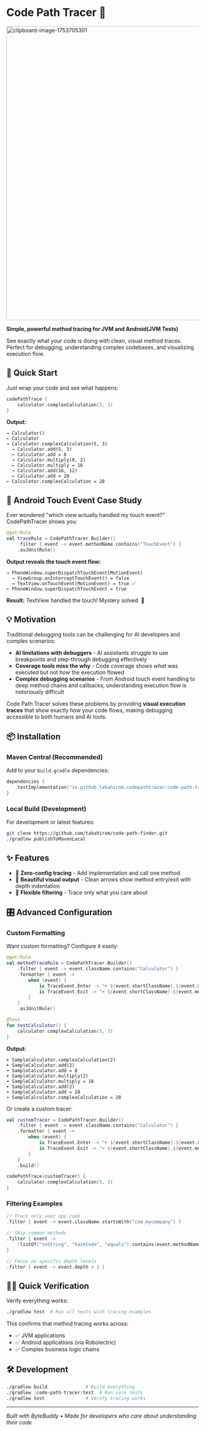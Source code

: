 # Code Path Tracer 🧭

<img width="1408" height="768" alt="clipboard-image-1753705301" src="https://github.com/user-attachments/assets/6adb29ac-ce64-49ec-b141-f7bf9e29c511" />

**Simple, powerful method tracing for JVM and Android(JVM Tests)**

See exactly what your code is doing with clean, visual method traces. Perfect for debugging, understanding complex codebases, and visualizing execution flow.

## 🚀 Quick Start

Just wrap your code and see what happens:

```kotlin
codePathTrace {
    calculator.complexCalculation(5, 3)
}
```

**Output:**
```
→ Calculator()
← Calculator
→ Calculator.complexCalculation(5, 3)
  → Calculator.add(5, 3)
  ← Calculator.add = 8
  → Calculator.multiply(8, 2)
  ← Calculator.multiply = 16
  → Calculator.add(16, 12)
  ← Calculator.add = 28
← Calculator.complexCalculation = 28
```

## 🎯 Android Touch Event Case Study

Ever wondered "which view actually handled my touch event?" CodePathTracer shows you:

```kotlin
@get:Rule
val traceRule = CodePathTracer.Builder()
    .filter { event -> event.methodName.contains("TouchEvent") }
    .asJUnitRule()
```

**Output reveals the touch event flow:**
```
→ PhoneWindow.superDispatchTouchEvent(MotionEvent)
  → ViewGroup.onInterceptTouchEvent() = false
  → TextView.onTouchEvent(MotionEvent) = true ✅
← PhoneWindow.superDispatchTouchEvent = true
```

**Result:** TextView handled the touch! Mystery solved. 🎯

## 💡 Motivation

Traditional debugging tools can be challenging for AI developers and complex scenarios:
- **AI limitations with debuggers** - AI assistants struggle to use breakpoints and step-through debugging effectively
- **Coverage tools miss the why** - Code coverage shows *what* was executed but not *how* the execution flowed
- **Complex debugging scenarios** - From Android touch event handling to deep method chains and callbacks, understanding execution flow is notoriously difficult

Code Path Tracer solves these problems by providing **visual execution traces** that show exactly how your code flows, making debugging accessible to both humans and AI tools.

## 📦 Installation

### Maven Central (Recommended)

Add to your `build.gradle` dependencies:

```kotlin
dependencies {
    testImplementation("io.github.takahirom.codepathtracer:code-path-tracer:[latest version]")
}
```

### Local Build (Development)

For development or latest features:
```bash
git clone https://github.com/takahirom/code-path-finder.git
./gradlew publishToMavenLocal
```

## ✨ Features

- 🎯 **Zero-config tracing** - Add implementation and call one method
- 🎨 **Beautiful visual output** - Clean arrows show method entry/exit with depth indentation  
- 🔧 **Flexible filtering** - Trace only what you care about

## 🎛️ Advanced Configuration

### Custom Formatting 

Want custom formatting? Configure it easily:

```kotlin
@get:Rule
val methodTraceRule = CodePathTracer.Builder()
    .filter { event -> event.className.contains("Calculator") }
    .formatter { event -> 
        when (event) {
            is TraceEvent.Enter -> "➤ ${event.shortClassName}.${event.methodName}(${event.args.size})"
            is TraceEvent.Exit -> "⬅ ${event.shortClassName}.${event.methodName} = ${event.returnValue}"
        }
    }
    .asJUnitRule()

@Test
fun testCalculator() {
    calculator.complexCalculation(5, 3)
}
```

**Output:**
```
➤ SampleCalculator.complexCalculation(2)
➤ SampleCalculator.add(2)
⬅ SampleCalculator.add = 8
➤ SampleCalculator.multiply(2) 
⬅ SampleCalculator.multiply = 16
➤ SampleCalculator.add(2)
⬅ SampleCalculator.add = 28
⬅ SampleCalculator.complexCalculation = 28
```

Or create a custom tracer:

```kotlin
val customTracer = CodePathTracer.Builder()
    .filter { event -> event.className.contains("Calculator") }
    .formatter { event -> 
        when (event) {
            is TraceEvent.Enter -> "➤ ${event.shortClassName}.${event.methodName}(${event.args.size})"
            is TraceEvent.Exit -> "⬅ ${event.shortClassName}.${event.methodName} = ${event.returnValue}"
        }
    }
    .build()

codePathTrace(customTracer) {
    calculator.complexCalculation(5, 3)
}
```

### Filtering Examples

```kotlin
// Trace only your app code
.filter { event -> event.className.startsWith("com.mycompany") }

// Skip common methods
.filter { event -> 
    !listOf("toString", "hashCode", "equals").contains(event.methodName)
}

// Focus on specific depth levels
.filter { event -> event.depth < 3 }
```


## 🏃‍♂️ Quick Verification

Verify everything works:

```bash
./gradlew test  # Run all tests with tracing examples
```

This confirms that method tracing works across:
- ✅ JVM applications  
- ✅ Android applications (via Robolectric)
- ✅ Complex business logic chains

## 🛠️ Development

```bash
./gradlew build              # Build everything
./gradlew :code-path-tracer:test  # Run core tests  
./gradlew test               # Verify tracing works
```

---

*Built with ByteBuddy • Made for developers who care about understanding their code*